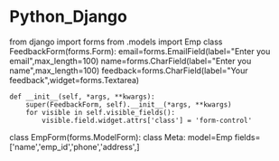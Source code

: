 # Python_Django
from django import forms
from .models import Emp
class FeedbackForm(forms.Form):
    email=forms.EmailField(label="Enter you email",max_length=100)
    name=forms.CharField(label="Enter you name",max_length=100)
    feedback=forms.CharField(label="Your feedback",widget=forms.Textarea)
    
    def __init__(self, *args, **kwargs):
        super(FeedbackForm, self).__init__(*args, **kwargs)
        for visible in self.visible_fields():
            visible.field.widget.attrs['class'] = 'form-control'


class EmpForm(forms.ModelForm):
    class Meta:
        model=Emp
        fields=['name','emp_id','phone','address',]